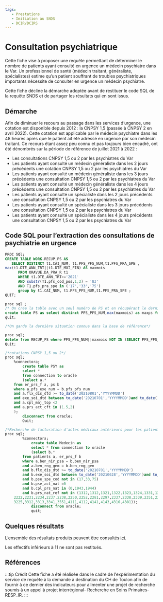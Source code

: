 ```yaml
---
tags:
   - Prestations
   - Initiation au SNDS
   - DCIR/DCIRS
---
```


# Consultation psychiatrique
<!-- SPDX-License-Identifier: MPL-2.0 -->

<TagLinks />

Cette fiche vise à proposer une requête permettant de déterminer le nombre de patients ayant consulté en urgence un médecin psychiatre dans le Var. 
Un professionnel de santé (médecin traitant, généraliste, spécialistes) estime qu’un patient souffrant de troubles psychiatriques importants nécessite de consulter en urgence un médecin psychiatre. 

Cette fiche décline la démarche adoptée avant de restituer le code SQL de la requête SNDS et de partager les résultats qui en sont issus.

## Démarche

Afin de diminuer le recours au passage dans les  services d’urgence, une cotation est disponible depuis 2012 : la CNPSY 1,5 (passée à CNPSY 2 en avril 2022).
Cette cotation est applicable par le médecin psychiatre dans les 48 heures après  que le patient ait été adressé en urgence par son médecin traitant. 
Ce recours étant assez peu connu et pas toujours bien encadré, ont été dénombrés sur la période de référence de juillet 2021 à 2022 :
- Les consultations CNPSY 1,5 ou 2 par les psychiatres du Var
- Les patients ayant consulté un médecin généraliste dans les 2 jours précédents une cotation  CNPSY 1,5 ou 2  par les psychiatres du Var
- Les patients ayant consulté un médecin généraliste dans les 3 jours précédents une consultation CNPSY 1,5 ou 2  par les psychiatres du Var
- Les patients ayant consulté un médecin généraliste dans les 4 jours précédents une consultation CNPSY 1,5 ou 2  par les psychiatres du Var
- Les patients ayant consulté un spécialiste dans les 2 jours précédents une consultation CNPSY 1,5 ou 2  par les psychiatres du Var
- Les patients ayant consulté un spécialiste dans les 3 jours précédents une consultation CNPSY 1,5 ou 2  par les psychiatres du Var
- Les patients ayant consulté un spécialiste dans les 4 jours précédents une consultation CNPSY 1,5 ou 2  par les psychiatres du Var

## Code SQL pour l’extraction des consultations de psychiatrie en urgence

```sql
PROC SQl;
CREATE TABLE WORK.RECUP_PS AS
   SELECT DISTINCT t1.CAI_NUM, t1.PFS_PFS_NUM,t1.PFS_PRA_SPE ,
max(t1.DTE_ANN_TRT||t1.DTE_MOI_FIN) AS maxmois
      FROM ORAVUE.DA_PRA_R t1
      WHERE t1.DTE_ANN_TRT>='2021'
	  AND substr(T1.pfs_cod_pos,1,2) = '83'
	  AND T1.pfs_pra_spe in ('17','33','75')
      group by t1.CAI_NUM, t1.PFS_PFS_NUM,t1.PFS_PRA_SPE ;
QUIT;

proc sql ;
/* On crée la table avec un seul numéro de PS et en récupérant le dernière situation du numéro de PS  */
create table PS as select distinct PFS_PFS_NUM,max(maxmois) as maxps from RECUP_PS group by PFS_PFS_NUM ;
quit;

/*On garde la dernière situation connue dans la base de référence*/

proc sql;
delete from RECUP_PS where PFS_PFS_NUM||maxmois NOT IN (SELECT PFS_PFS_NUM||maxps from PS);
Quit;

/*cotations CNPSY 1,5 ou 2*/
proc sql;
	%connectora;
		create table PSY as 
	    select *
	    from connection to oracle
		(select a.*
	from er_prs_f a, ps b
	where a.pfs_exe_num = b.pfs_pfs_num
	and a.flx_dis_dtd >= to_date('20210801','YYYYMMDD') 
	and exe_soi_dtd between to_date('20210701','YYYYMMDD')and to_date('20220630','YYYYMMDD')
	and a.cpl_maj_top <2
	and a.prs_act_cft in (1.5,2)
	);
		disconnect from oracle;
		Quit;

/*Recherche de facturation d’actes médicaux antérieurs pour les patients ayant eu consulté un psychiatre qui a coté une CNPSY 1,5 ou 2 */
proc sql;
		%connectora;
			create table Medecin as 
		    select * from connection to oracle
			(select b.*
		from patients a, er_prs_f b 	
		where a.ben_nir_psa = b.ben_nir_psa
		and a.ben_rng_gem = b.ben_rng_gem
		and b.flx_dis_dtd >= to_date('20210701','YYYYMMDD') 
		and b.exe_soi_dtd between to_date('20210628','YYYYMMDD')and to_date('20220629','YYYYMMDD')
		and b.pse_spe_cod not in (17,33,75)
		and b.pse_act_nat =0
		and b.cpl_prs_nat in (0,1943,1944)
		and b.prs_nat_ref not in (1312,1312,1321,1322,1323,1324,1331,1351,1352,1424,1929,1930,1981,2108,2111,2211,2212,2213,
	2222,2231,2234,2237,2238,2250,2252,2281,2297,2337,2338,2339,2351,2352,2380,2381,2382,2383,2386,2389,2391,2392,2428,3150,
	3225,3312,3313,3341,3551,4111,4112,4141,4143,4316,4381));
			disconnect from oracle;
			quit;

```

## Quelques résultats

L’ensemble des résultats produits peuvent être consultés [ici](/files/HDH/RequetealaDemande/20220608_Cpsy_CH_Toulon_MPL-2.0.xlsx). 

Les effectifs inférieurs à 11 ne sont pas restitués.


## Références  
:::tip Crédit
Cette fiche a été réalisée dans le cadre de l'expérimentation du service de requête à la demande à destination du CH de Toulon afin de fournir à ce dernier des indicateurs pour alimenter une projet de recherche soumis à un appel à projet interrégional- Recherche en Soins Primaires- RESP_IR.
:::

 


